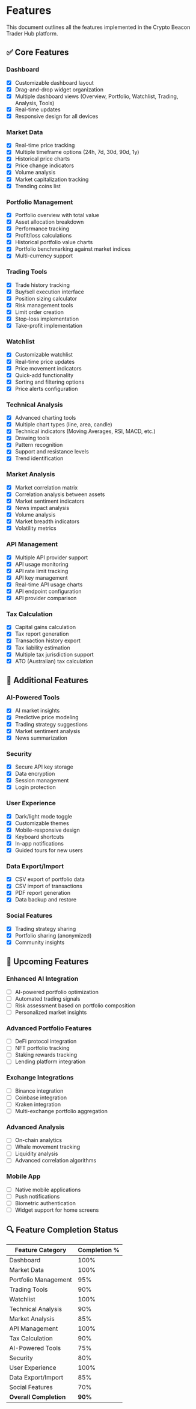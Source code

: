 
# Features

This document outlines all the features implemented in the Crypto Beacon Trader Hub platform.

## ✅ Core Features

### Dashboard
- [x] Customizable dashboard layout
- [x] Drag-and-drop widget organization
- [x] Multiple dashboard views (Overview, Portfolio, Watchlist, Trading, Analysis, Tools)
- [x] Real-time updates
- [x] Responsive design for all devices

### Market Data
- [x] Real-time price tracking
- [x] Multiple timeframe options (24h, 7d, 30d, 90d, 1y)
- [x] Historical price charts
- [x] Price change indicators
- [x] Volume analysis
- [x] Market capitalization tracking
- [x] Trending coins list

### Portfolio Management
- [x] Portfolio overview with total value
- [x] Asset allocation breakdown
- [x] Performance tracking
- [x] Profit/loss calculations
- [x] Historical portfolio value charts
- [x] Portfolio benchmarking against market indices
- [x] Multi-currency support

### Trading Tools
- [x] Trade history tracking
- [x] Buy/sell execution interface
- [x] Position sizing calculator
- [x] Risk management tools
- [x] Limit order creation
- [x] Stop-loss implementation
- [x] Take-profit implementation

### Watchlist
- [x] Customizable watchlist
- [x] Real-time price updates
- [x] Price movement indicators
- [x] Quick-add functionality
- [x] Sorting and filtering options
- [x] Price alerts configuration

### Technical Analysis
- [x] Advanced charting tools
- [x] Multiple chart types (line, area, candle)
- [x] Technical indicators (Moving Averages, RSI, MACD, etc.)
- [x] Drawing tools
- [x] Pattern recognition
- [x] Support and resistance levels
- [x] Trend identification

### Market Analysis
- [x] Market correlation matrix
- [x] Correlation analysis between assets
- [x] Market sentiment indicators
- [x] News impact analysis
- [x] Volume analysis
- [x] Market breadth indicators
- [x] Volatility metrics

### API Management
- [x] Multiple API provider support
- [x] API usage monitoring
- [x] API rate limit tracking
- [x] API key management
- [x] Real-time API usage charts
- [x] API endpoint configuration
- [x] API provider comparison

### Tax Calculation
- [x] Capital gains calculation
- [x] Tax report generation
- [x] Transaction history export
- [x] Tax liability estimation
- [x] Multiple tax jurisdiction support
- [x] ATO (Australian) tax calculation

## 🧩 Additional Features

### AI-Powered Tools
- [x] AI market insights
- [x] Predictive price modeling
- [x] Trading strategy suggestions
- [x] Market sentiment analysis
- [x] News summarization

### Security
- [x] Secure API key storage
- [x] Data encryption
- [x] Session management
- [x] Login protection

### User Experience
- [x] Dark/light mode toggle
- [x] Customizable themes
- [x] Mobile-responsive design
- [x] Keyboard shortcuts
- [x] In-app notifications
- [x] Guided tours for new users

### Data Export/Import
- [x] CSV export of portfolio data
- [x] CSV import of transactions
- [x] PDF report generation
- [x] Data backup and restore

### Social Features
- [x] Trading strategy sharing
- [x] Portfolio sharing (anonymized)
- [x] Community insights

## 🚀 Upcoming Features

### Enhanced AI Integration
- [ ] AI-powered portfolio optimization
- [ ] Automated trading signals
- [ ] Risk assessment based on portfolio composition
- [ ] Personalized market insights

### Advanced Portfolio Features
- [ ] DeFi protocol integration
- [ ] NFT portfolio tracking
- [ ] Staking rewards tracking
- [ ] Lending platform integration

### Exchange Integrations
- [ ] Binance integration
- [ ] Coinbase integration
- [ ] Kraken integration
- [ ] Multi-exchange portfolio aggregation

### Advanced Analysis
- [ ] On-chain analytics
- [ ] Whale movement tracking
- [ ] Liquidity analysis
- [ ] Advanced correlation algorithms

### Mobile App
- [ ] Native mobile applications
- [ ] Push notifications
- [ ] Biometric authentication
- [ ] Widget support for home screens

## 🔍 Feature Completion Status

| Feature Category      | Completion % |
|-----------------------|--------------|
| Dashboard             | 100%         |
| Market Data           | 100%         |
| Portfolio Management  | 95%          |
| Trading Tools         | 90%          |
| Watchlist             | 100%         |
| Technical Analysis    | 90%          |
| Market Analysis       | 85%          |
| API Management        | 100%         |
| Tax Calculation       | 90%          |
| AI-Powered Tools      | 75%          |
| Security              | 80%          |
| User Experience       | 100%         |
| Data Export/Import    | 85%          |
| Social Features       | 70%          |
| **Overall Completion**| **90%**      |
